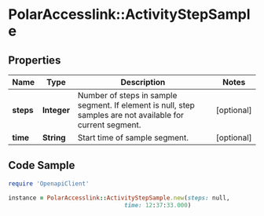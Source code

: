 # PolarAccesslink::ActivityStepSample

## Properties

Name | Type | Description | Notes
------------ | ------------- | ------------- | -------------
**steps** | **Integer** | Number of steps in sample segment. If element is null, step samples are not available for current segment. | [optional]
**time** | **String** | Start time of sample segment. | [optional]

## Code Sample

```ruby
require 'OpenapiClient'

instance = PolarAccesslink::ActivityStepSample.new(steps: null,
                                 time: 12:37:33.000)
```


